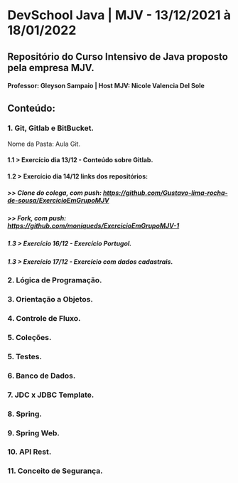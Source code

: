 # DevSchool Java | MJV - 13/12/2021 à 18/01/2022 
## Repositório do Curso Intensivo de Java proposto pela empresa MJV.
#### Professor: Gleyson Sampaio | Host MJV: Nicole Valencia Del Sole

## Conteúdo:

### 1. Git, Gitlab e BitBucket.
Nome da Pasta: Aula Git.
#### 1.1 > Exercício dia 13/12 - Conteúdo sobre Gitlab.
#### 1.2 > Exercício dia 14/12 links dos repositórios: 
##### >> Clone do colega, com push: https://github.com/Gustavo-lima-rocha-de-sousa/ExercicioEmGrupoMJV 
##### >> Fork, com push: https://github.com/moniqueds/ExercicioEmGrupoMJV-1
##### 1.3 > Exercício 16/12 - Exercício Portugol.
##### 1.3 > Exercício 17/12 - Exercício com dados cadastrais.

### 2. Lógica de Programação.

### 3. Orientação a Objetos.

### 4. Controle de Fluxo.

### 5. Coleções.

### 5. Testes.

### 6. Banco de Dados.

### 7. JDC x JDBC Template.

### 8. Spring.

### 9. Spring Web.

### 10. API Rest.

### 11. Conceito de Segurança.
